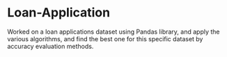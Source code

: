 # Loan-Application
Worked on a loan applications dataset using Pandas library, and apply the various algorithms, and find the best one for this specific dataset by accuracy evaluation methods.
